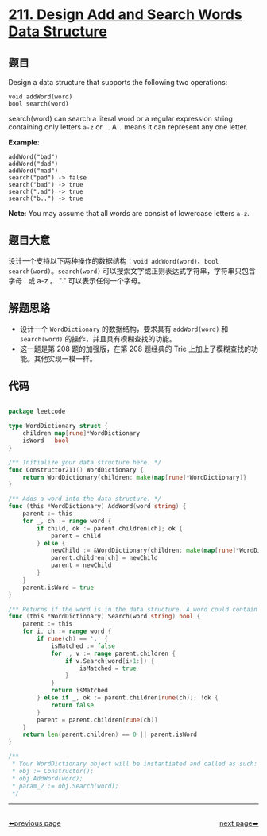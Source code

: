 # [211. Design Add and Search Words Data Structure](https://leetcode.com/problems/design-add-and-search-words-data-structure/)


## 题目

Design a data structure that supports the following two operations:

    void addWord(word)
    bool search(word)

search(word) can search a literal word or a regular expression string containing only letters `a-z` or `.`. A `.` means it can represent any one letter.

**Example**:

    addWord("bad")
    addWord("dad")
    addWord("mad")
    search("pad") -> false
    search("bad") -> true
    search(".ad") -> true
    search("b..") -> true

**Note**: You may assume that all words are consist of lowercase letters `a-z`.

## 题目大意

设计一个支持以下两种操作的数据结构：`void addWord(word)`、`bool search(word)`。`search(word)` 可以搜索文字或正则表达式字符串，字符串只包含字母 . 或 a-z 。 "." 可以表示任何一个字母。



## 解题思路

- 设计一个 `WordDictionary` 的数据结构，要求具有 `addWord(word)` 和 `search(word)` 的操作，并且具有模糊查找的功能。
- 这一题是第 208 题的加强版，在第 208 题经典的 Trie 上加上了模糊查找的功能。其他实现一模一样。


## 代码

```go

package leetcode

type WordDictionary struct {
	children map[rune]*WordDictionary
	isWord   bool
}

/** Initialize your data structure here. */
func Constructor211() WordDictionary {
	return WordDictionary{children: make(map[rune]*WordDictionary)}
}

/** Adds a word into the data structure. */
func (this *WordDictionary) AddWord(word string) {
	parent := this
	for _, ch := range word {
		if child, ok := parent.children[ch]; ok {
			parent = child
		} else {
			newChild := &WordDictionary{children: make(map[rune]*WordDictionary)}
			parent.children[ch] = newChild
			parent = newChild
		}
	}
	parent.isWord = true
}

/** Returns if the word is in the data structure. A word could contain the dot character '.' to represent any one letter. */
func (this *WordDictionary) Search(word string) bool {
	parent := this
	for i, ch := range word {
		if rune(ch) == '.' {
			isMatched := false
			for _, v := range parent.children {
				if v.Search(word[i+1:]) {
					isMatched = true
				}
			}
			return isMatched
		} else if _, ok := parent.children[rune(ch)]; !ok {
			return false
		}
		parent = parent.children[rune(ch)]
	}
	return len(parent.children) == 0 || parent.isWord
}

/**
 * Your WordDictionary object will be instantiated and called as such:
 * obj := Constructor();
 * obj.AddWord(word);
 * param_2 := obj.Search(word);
 */

```



----------------------------------------------
<div style="display: flex;justify-content: space-between;align-items: center;">
<p><a href="https://books.halfrost.com/leetcode/ChapterFour/0200~0299/0210.Course-Schedule-II/">⬅️previous page</a></p>
<p><a href="https://books.halfrost.com/leetcode/ChapterFour/0200~0299/0212.Word-Search-II/">next page➡️</a></p>
</div>

